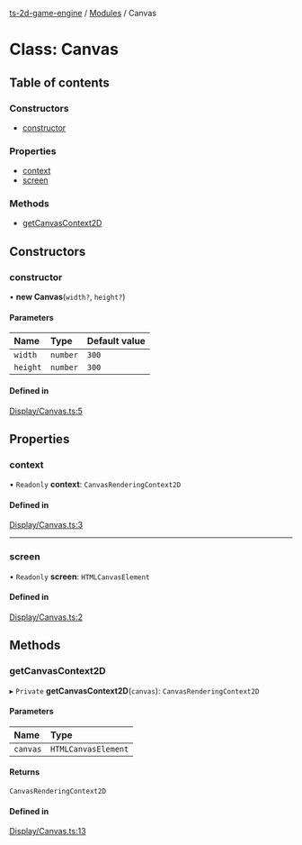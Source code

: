 [ts-2d-game-engine](../README.md) / [Modules](../modules.md) / Canvas

# Class: Canvas

## Table of contents

### Constructors

- [constructor](Canvas.md#constructor)

### Properties

- [context](Canvas.md#context)
- [screen](Canvas.md#screen)

### Methods

- [getCanvasContext2D](Canvas.md#getcanvascontext2d)

## Constructors

### constructor

• **new Canvas**(`width?`, `height?`)

#### Parameters

| Name | Type | Default value |
| :------ | :------ | :------ |
| `width` | `number` | `300` |
| `height` | `number` | `300` |

#### Defined in

[Display/Canvas.ts:5](https://github.com/Isaque-Claudino-dos-Santos/ts-game-script/blob/b1bfb21/src/Display/Canvas.ts#L5)

## Properties

### context

• `Readonly` **context**: `CanvasRenderingContext2D`

#### Defined in

[Display/Canvas.ts:3](https://github.com/Isaque-Claudino-dos-Santos/ts-game-script/blob/b1bfb21/src/Display/Canvas.ts#L3)

___

### screen

• `Readonly` **screen**: `HTMLCanvasElement`

#### Defined in

[Display/Canvas.ts:2](https://github.com/Isaque-Claudino-dos-Santos/ts-game-script/blob/b1bfb21/src/Display/Canvas.ts#L2)

## Methods

### getCanvasContext2D

▸ `Private` **getCanvasContext2D**(`canvas`): `CanvasRenderingContext2D`

#### Parameters

| Name | Type |
| :------ | :------ |
| `canvas` | `HTMLCanvasElement` |

#### Returns

`CanvasRenderingContext2D`

#### Defined in

[Display/Canvas.ts:13](https://github.com/Isaque-Claudino-dos-Santos/ts-game-script/blob/b1bfb21/src/Display/Canvas.ts#L13)
